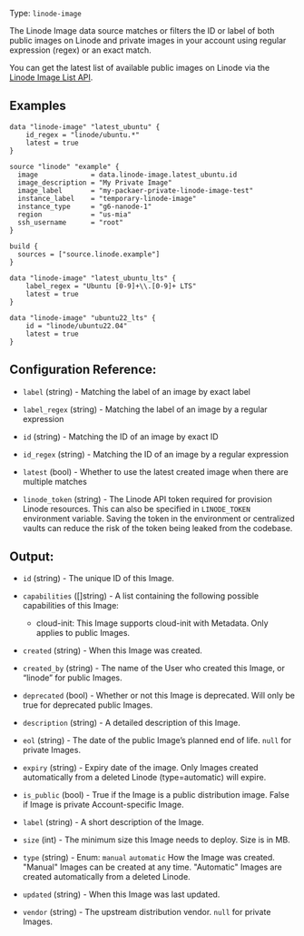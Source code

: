 Type: `linode-image`

The Linode Image data source matches or filters the ID or label of both public images on
Linode and private images in your account using regular expression (regex) or an exact
match.

You can get the latest list of available public images on Linode via the
[Linode Image List API](https://www.linode.com/docs/api/images/#images-list).

## Examples

```hcl
data "linode-image" "latest_ubuntu" {
    id_regex = "linode/ubuntu.*"
    latest = true
}

source "linode" "example" {
  image             = data.linode-image.latest_ubuntu.id
  image_description = "My Private Image"
  image_label       = "my-packaer-private-linode-image-test"
  instance_label    = "temporary-linode-image"
  instance_type     = "g6-nanode-1"
  region            = "us-mia"
  ssh_username      = "root"
}

build {
  sources = ["source.linode.example"]
}
```

```hcl
data "linode-image" "latest_ubuntu_lts" {
    label_regex = "Ubuntu [0-9]+\\.[0-9]+ LTS"
    latest = true
}
```

```hcl
data "linode-image" "ubuntu22_lts" {
    id = "linode/ubuntu22.04"
    latest = true
}
```

## Configuration Reference:

<!-- Code generated from the comments of the Config struct in datasource/image/data.go; DO NOT EDIT MANUALLY -->

- `label` (string) - Matching the label of an image by exact label

- `label_regex` (string) - Matching the label of an image by a regular expression

- `id` (string) - Matching the ID of an image by exact ID

- `id_regex` (string) - Matching the ID of an image by a regular expression

- `latest` (bool) - Whether to use the latest created image when there are multiple matches

<!-- End of code generated from the comments of the Config struct in datasource/image/data.go; -->

<!-- Code generated from the comments of the LinodeCommon struct in helper/common.go; DO NOT EDIT MANUALLY -->

- `linode_token` (string) - The Linode API token required for provision Linode resources.
  This can also be specified in `LINODE_TOKEN` environment variable.
  Saving the token in the environment or centralized vaults
  can reduce the risk of the token being leaked from the codebase.

<!-- End of code generated from the comments of the LinodeCommon struct in helper/common.go; -->


## Output:

<!-- Code generated from the comments of the DatasourceOutput struct in datasource/image/data.go; DO NOT EDIT MANUALLY -->

- `id` (string) - The unique ID of this Image.

- `capabilities` ([]string) - A list containing the following possible capabilities of this Image:
  - cloud-init: This Image supports cloud-init with Metadata. Only applies to public Images.

- `created` (string) - When this Image was created.

- `created_by` (string) - The name of the User who created this Image, or “linode” for public Images.

- `deprecated` (bool) - Whether or not this Image is deprecated. Will only be true for deprecated public Images.

- `description` (string) - A detailed description of this Image.

- `eol` (string) - The date of the public Image’s planned end of life. `null` for private Images.

- `expiry` (string) - Expiry date of the image.
  Only Images created automatically from a deleted Linode (type=automatic) will expire.

- `is_public` (bool) - True if the Image is a public distribution image.
  False if Image is private Account-specific Image.

- `label` (string) - A short description of the Image.

- `size` (int) - The minimum size this Image needs to deploy. Size is in MB.

- `type` (string) - Enum: `manual` `automatic`
  How the Image was created.
  "Manual" Images can be created at any time.
  "Automatic" Images are created automatically from a deleted Linode.

- `updated` (string) - When this Image was last updated.

- `vendor` (string) - The upstream distribution vendor. `null` for private Images.

<!-- End of code generated from the comments of the DatasourceOutput struct in datasource/image/data.go; -->
